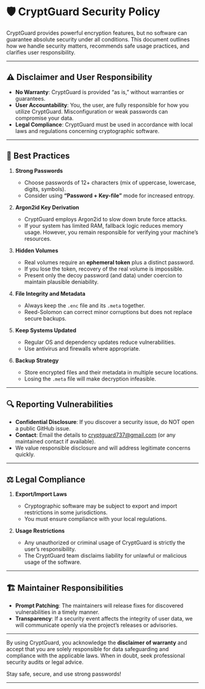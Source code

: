 # 🛡️ CryptGuard Security Policy

CryptGuard provides powerful encryption features, but no software can guarantee absolute security under all conditions. This document outlines how we handle security matters, recommends safe usage practices, and clarifies user responsibility.

---

## ⚠️ Disclaimer and User Responsibility

- **No Warranty**: CryptGuard is provided “as is,” without warranties or guarantees.  
- **User Accountability**: You, the user, are fully responsible for how you utilize CryptGuard. Misconfiguration or weak passwords can compromise your data.  
- **Legal Compliance**: CryptGuard must be used in accordance with local laws and regulations concerning cryptographic software.

---

## 🔐 Best Practices

1. **Strong Passwords**  
   - Choose passwords of 12+ characters (mix of uppercase, lowercase, digits, symbols).  
   - Consider using **“Password + Key-file”** mode for increased entropy.

2. **Argon2id Key Derivation**  
   - CryptGuard employs Argon2id to slow down brute force attacks.  
   - If your system has limited RAM, fallback logic reduces memory usage. However, you remain responsible for verifying your machine’s resources.

3. **Hidden Volumes**  
   - Real volumes require an **ephemeral token** plus a distinct password.  
   - If you lose the token, recovery of the real volume is impossible.  
   - Present only the decoy password (and data) under coercion to maintain plausible deniability.

4. **File Integrity and Metadata**  
   - Always keep the `.enc` file and its `.meta` together.  
   - Reed-Solomon can correct minor corruptions but does not replace secure backups.

5. **Keep Systems Updated**  
   - Regular OS and dependency updates reduce vulnerabilities.  
   - Use antivirus and firewalls where appropriate.

6. **Backup Strategy**  
   - Store encrypted files and their metadata in multiple secure locations.  
   - Losing the `.meta` file will make decryption infeasible.

---

## 🔍 Reporting Vulnerabilities

- **Confidential Disclosure**: If you discover a security issue, do NOT open a public GitHub issue.  
- **Contact**: Email the details to [cryptguard737@gmail.com](mailto:cryptguard737@gmail.com) (or any maintained contact if available).  
- We value responsible disclosure and will address legitimate concerns quickly.

---

## ⚖️ Legal Compliance

1. **Export/Import Laws**  
   - Cryptographic software may be subject to export and import restrictions in some jurisdictions.  
   - You must ensure compliance with your local regulations.

2. **Usage Restrictions**  
   - Any unauthorized or criminal usage of CryptGuard is strictly the user’s responsibility.  
   - The CryptGuard team disclaims liability for unlawful or malicious usage of the software.

---

## 🏗 Maintainer Responsibilities

- **Prompt Patching**: The maintainers will release fixes for discovered vulnerabilities in a timely manner.
- **Transparency**: If a security event affects the integrity of user data, we will communicate openly via the project’s releases or advisories.

---

By using CryptGuard, you acknowledge the **disclaimer of warranty** and accept that you are solely responsible for data safeguarding and compliance with the applicable laws. When in doubt, seek professional security audits or legal advice.

Stay safe, secure, and use strong passwords!

---
